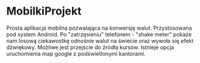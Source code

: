 # MobilkiProjekt
Prosta aplikacja mobilna pozwalająca na konwersję walut.
Przystosowana pod system Android.
Po "zatrzęsieniu" telefonem - "shake meter" pokaże nam losową ciekawostkę odnośnie walut na świecie oraz wywoła się efekt dźwiękowy.
Możliwe jest przejście do źródła kursów.
Istnieje opcja uruchomienia map google z podświetlonymi kantorami.
